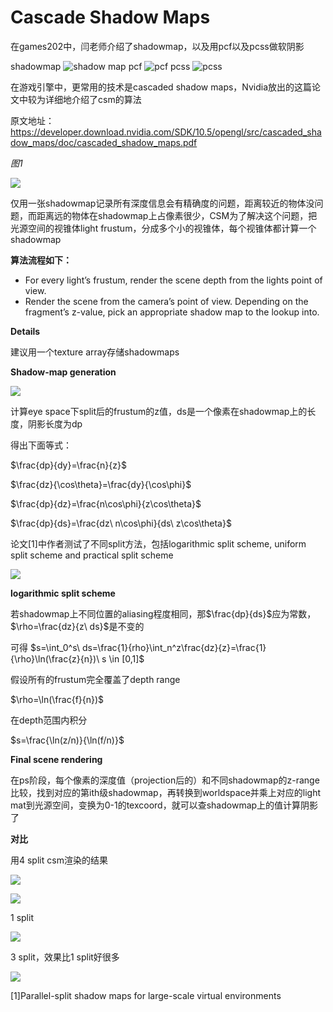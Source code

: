 # Cascade Shadow Maps
在games202中，闫老师介绍了shadowmap，以及用pcf以及pcss做软阴影

shadowmap
![shadow map](figs/SM_xxx.png)
pcf
![pcf](figs/PCF_xxx.png)
pcss
![pcss](figs/PCSS_xxx.png)

在游戏引擎中，更常用的技术是cascaded shadow maps，Nvidia放出的这篇论文中较为详细地介绍了csm的算法

原文地址：https://developer.download.nvidia.com/SDK/10.5/opengl/src/cascaded_shadow_maps/doc/cascaded_shadow_maps.pdf

*图1*

![](figs/p3-11.png)

仅用一张shadowmap记录所有深度信息会有精确度的问题，距离较近的物体没问题，而距离远的物体在shadowmap上占像素很少，CSM为了解决这个问题，把光源空间的视锥体light frustum，分成多个小的视锥体，每个视锥体都计算一个shadowmap

**算法流程如下：**

- For every light’s frustum, render the scene depth from the lights point of view. 
- Render the scene from the camera’s point of view. Depending on the 
fragment’s z-value, pick an appropriate shadow map to the lookup into. 

**Details** 

建议用一个texture array存储shadowmaps

**Shadow-map generation**


![](figs/p3-90.png)

计算eye space下split后的frustum的z值，ds是一个像素在shadowmap上的长度，阴影长度为dp


得出下面等式：

$\frac{dp}{dy}=\frac{n}{z}$

$\frac{dz}{\cos\theta}=\frac{dy}{\cos\phi}$

$\frac{dp}{dz}=\frac{n\cos\phi}{z\cos\theta}$

$\frac{dp}{ds}=\frac{dz\ n\cos\phi}{ds\ z\cos\theta}$

论文[1]中作者测试了不同split方法，包括logarithmic split scheme, uniform split scheme and practical split scheme

![](figs/split.png)

**logarithmic split scheme**

若shadowmap上不同位置的aliasing程度相同，那$\frac{dp}{ds}$应为常数，$\rho=\frac{dz}{z\ ds}$是不变的

可得
$s=\int_0^s\ ds=\frac{1}{rho}\int_n^z\frac{dz}{z}=\frac{1}{\rho}\ln(\frac{z}{n})\ s \in [0,1]$

假设所有的frustum完全覆盖了depth range

$\rho=\ln(\frac{f}{n})$

在depth范围内积分 

$s=\frac{\ln(z/n)}{\ln(f/n)}$

**Final scene rendering**

在ps阶段，每个像素的深度值（projection后的）和不同shadowmap的z-range比较，找到对应的第ith级shadowmap，再转换到worldspace并乘上对应的light mat到光源空间，变换为0-1的texcoord，就可以查shadowmap上的值计算阴影了

**对比**

用4 split csm渲染的结果

![](figs/p11-40.png)

![](figs/p11-41.png)

1 split

![](figs/p12-45.png)

3 split，效果比1 split好很多

![](figs/p12-46.png)

[1]Parallel-split shadow maps for large-scale virtual environments
